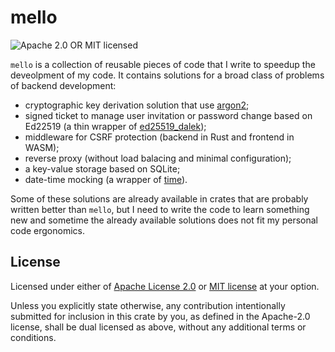 # mello

![Apache 2.0 OR MIT licensed](https://img.shields.io/badge/license-Apache2.0%2FMIT-blue.svg)

`mello` is a collection of reusable pieces of code that I write to speedup the
deveolpment of my code. It contains solutions for a broad class of problems of
backend development:

- cryptographic key derivation solution that use
  [argon2](https://crates.io/crates/argon2);
- signed ticket to manage user invitation or password change based on Ed22519 (a
  thin wrapper of [ed25519_dalek](https://crates.io/crates/ed25519-dalek));
- middleware for CSRF protection (backend in Rust and frontend in WASM);
- reverse proxy (without load balacing and minimal configuration);
- a key-value storage based on SQLite;
- date-time mocking (a wrapper of [time](https://crates.io/crates/time)).

Some of these solutions are already available in crates that are probably
written better than `mello`, but I need to write the code to learn something new
and sometime the already available solutions does not fit my personal code
ergonomics.

## License

Licensed under either of [Apache License 2.0](LICENSE-APACHE) or
[MIT license](LICENSE-MIT) at your option.

Unless you explicitly state otherwise, any contribution intentionally submitted
for inclusion in this crate by you, as defined in the Apache-2.0 license, shall
be dual licensed as above, without any additional terms or conditions.
